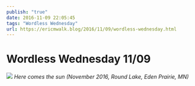 ```yaml
---
publish: "true"
date: 2016-11-09 22:05:45
tags: "Wordless Wednesday"
url: https://ericmwalk.blog/2016/11/09/wordless-wednesday.html
---
```


# Wordless Wednesday 11/09

![](https://ericmwalk.blog/uploads/2022/edc96f6890.jpg)
*Here comes the sun (November 2016, Round Lake, Eden Prairie, MN)*
